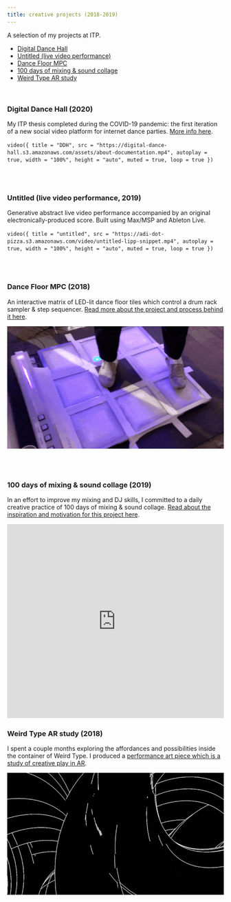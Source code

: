 ```yaml
---
title: creative projects (2018-2019)
---
```


A selection of my projects at ITP.

-   [Digital Dance Hall](#ddh)
-   [Untitled (live video performance)](#untitled-lipp)
-   [Dance Floor MPC](#dance-floor-mpc)
-   [100 days of mixing & sound collage](#100-days-mixing)
-   [Weird Type AR study](#weird-type-ar-study)

<br/>

<h3 id="ddh">Digital Dance Hall (2020)</h3>

My ITP thesis completed during the COVID-19 pandemic: the first iteration of a new social video platform for internet dance parties. [More info here](https://digital-dance-hall.netlify.app/about/).

`video({ title = "DDH", src = "https://digital-dance-hall.s3.amazonaws.com/assets/about-documentation.mp4", autoplay = true, width = "100%", height = "auto", muted = true, loop = true })`

<br /> <br />

<h3 id="untitled-lipp">Untitled (live video performance, 2019)</h3>

Generative abstract live video performance accompanied by an original electronically-produced score. Built using Max/MSP and Ableton Live.

`video({ title = "untitled", src = "https://adi-dot-pizza.s3.amazonaws.com/video/untitled-lipp-snippet.mp4", autoplay = true, width = "100%", height = "auto", muted = true, loop = true })`

<br /> <br />

<h3 id="dance-floor-mpc">Dance Floor MPC (2018)</h3>

An interactive matrix of LED-lit dance floor tiles which control a drum rack sampler & step sequencer. [Read more about the project and process behind it here](/slices/dance-floor-mpc).

![mpc](./dance-floor-mpc.gif)

<br/> <br/>

<h3 id="100-days-mixing">100 days of mixing & sound collage (2019)</h3>

In an effort to improve my mixing and DJ skills, I committed to a daily creative practice of 100 days of mixing & sound collage. [Read about the inspiration and motivation for this project here](/blog/itp/100-days-of-making/day-1/).

<iframe width="100%" height="450" scrolling="no" frameborder="no" allow="autoplay" src="https://w.soundcloud.com/player/?url=https%3A//api.soundcloud.com/playlists/697712136&color=%23ff5500&auto_play=false&hide_related=true&show_comments=false&show_user=true&show_reposts=false&show_teaser=false"></iframe>

<h3 id="weird-type-ar-study">Weird Type AR study (2018)</h3>

I spent a couple months exploring the affordances and possibilities inside the container of Weird Type.
I produced a [performance art piece which is a study of creative play in AR](/slices/weird-type-ar-study).

![sample](./weird-type-sample.gif)

<br/> <br/>
